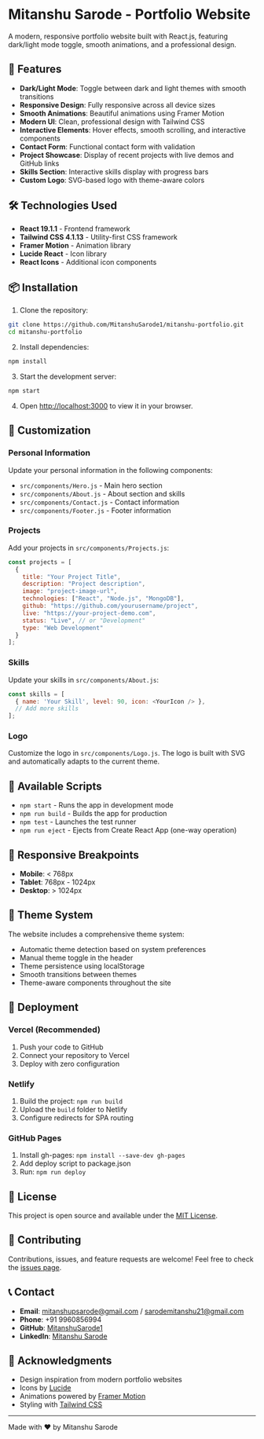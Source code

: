 # Mitanshu Sarode - Portfolio Website

A modern, responsive portfolio website built with React.js, featuring dark/light mode toggle, smooth animations, and a professional design.

## 🚀 Features

- **Dark/Light Mode**: Toggle between dark and light themes with smooth transitions
- **Responsive Design**: Fully responsive across all device sizes
- **Smooth Animations**: Beautiful animations using Framer Motion
- **Modern UI**: Clean, professional design with Tailwind CSS
- **Interactive Elements**: Hover effects, smooth scrolling, and interactive components
- **Contact Form**: Functional contact form with validation
- **Project Showcase**: Display of recent projects with live demos and GitHub links
- **Skills Section**: Interactive skills display with progress bars
- **Custom Logo**: SVG-based logo with theme-aware colors

## 🛠️ Technologies Used

- **React 19.1.1** - Frontend framework
- **Tailwind CSS 4.1.13** - Utility-first CSS framework
- **Framer Motion** - Animation library
- **Lucide React** - Icon library
- **React Icons** - Additional icon components

## 📦 Installation

1. Clone the repository:
```bash
git clone https://github.com/MitanshuSarode1/mitanshu-portfolio.git
cd mitanshu-portfolio
```

2. Install dependencies:
```bash
npm install
```

3. Start the development server:
```bash
npm start
```

4. Open [http://localhost:3000](http://localhost:3000) to view it in your browser.

## 🎨 Customization

### Personal Information
Update your personal information in the following components:
- `src/components/Hero.js` - Main hero section
- `src/components/About.js` - About section and skills
- `src/components/Contact.js` - Contact information
- `src/components/Footer.js` - Footer information

### Projects
Add your projects in `src/components/Projects.js`:
```javascript
const projects = [
  {
    title: "Your Project Title",
    description: "Project description",
    image: "project-image-url",
    technologies: ["React", "Node.js", "MongoDB"],
    github: "https://github.com/yourusername/project",
    live: "https://your-project-demo.com",
    status: "Live", // or "Development"
    type: "Web Development"
  }
];
```

### Skills
Update your skills in `src/components/About.js`:
```javascript
const skills = [
  { name: 'Your Skill', level: 90, icon: <YourIcon /> },
  // Add more skills
];
```

### Logo
Customize the logo in `src/components/Logo.js`. The logo is built with SVG and automatically adapts to the current theme.

## 🎯 Available Scripts

- `npm start` - Runs the app in development mode
- `npm run build` - Builds the app for production
- `npm test` - Launches the test runner
- `npm run eject` - Ejects from Create React App (one-way operation)

## 📱 Responsive Breakpoints

- **Mobile**: < 768px
- **Tablet**: 768px - 1024px
- **Desktop**: > 1024px

## 🌙 Theme System

The website includes a comprehensive theme system:
- Automatic theme detection based on system preferences
- Manual theme toggle in the header
- Theme persistence using localStorage
- Smooth transitions between themes
- Theme-aware components throughout the site

## 🚀 Deployment

### Vercel (Recommended)
1. Push your code to GitHub
2. Connect your repository to Vercel
3. Deploy with zero configuration

### Netlify
1. Build the project: `npm run build`
2. Upload the `build` folder to Netlify
3. Configure redirects for SPA routing

### GitHub Pages
1. Install gh-pages: `npm install --save-dev gh-pages`
2. Add deploy script to package.json
3. Run: `npm run deploy`

## 📄 License

This project is open source and available under the [MIT License](LICENSE).

## 🤝 Contributing

Contributions, issues, and feature requests are welcome! Feel free to check the [issues page](https://github.com/MitanshuSarode1/mitanshu-portfolio/issues).

## 📞 Contact

- **Email**: mitanshupsarode@gmail.com / sarodemitanshu21@gmail.com
- **Phone**: +91 9960856994
- **GitHub**: [MitanshuSarode1](https://github.com/MitanshuSarode1)
- **LinkedIn**: [Mitanshu Sarode](https://www.linkedin.com/in/mitanshu-sarode-33a803287/)

## 🙏 Acknowledgments

- Design inspiration from modern portfolio websites
- Icons by [Lucide](https://lucide.dev/)
- Animations powered by [Framer Motion](https://www.framer.com/motion/)
- Styling with [Tailwind CSS](https://tailwindcss.com/)

---

Made with ❤️ by Mitanshu Sarode